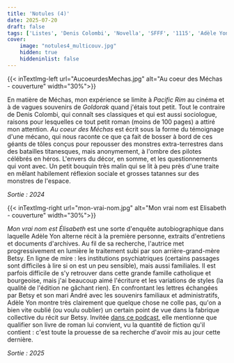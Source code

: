 ```yaml
---
title: 'Notules (4)'
date: 2025-07-20
draft: false
tags: ['Listes', 'Denis Colombi', 'Novella', 'SFFF', '1115', 'Adèle Yon', 'Editions Du Sous-Sol', 'Roman']
cover: 
    image: "notules4_multicouv.jpg"
    hidden: true
    hiddeninlist: false
---
```


{{< inTextImg-left url="AucoeurdesMechas.jpg" alt="Au coeur des Méchas - couverture" width="30%">}}

En matière de Méchas, mon expérience se limite à *Pacific Rim* au cinéma et à de vagues souvenirs de *Goldorak* quand j'étais tout petit. Tout le contraire de Denis Colombi, qui connaît ses classiques et qui est aussi sociologue, raisons pour lesquelles ce tout petit roman (moins de 100 pages) a attiré mon attention. *Au coeur des Méchas* est écrit sous la forme du témoignage d'une mécano, qui nous raconte ce que ça fait de bosser à bord de ces géants de tôles conçus pour repousser des monstres extra-terrestres dans des batailles titanesques, mais anonymement, à l'ombre des pilotes célébrés en héros. L'envers du décor, en somme, et les questionnements qui vont avec. Un petit bouquin très malin qui se lit à peu près d'une traite en mêlant habilement réflexion sociale et grosses tatannes sur des monstres de l'espace.

*Sortie : 2024*

{{< inTextImg-right url="mon-vrai-nom.jpg" alt="Mon vrai nom est Elisabeth - couverture" width="30%">}}

*Mon vrai nom est Élisabeth* est une sorte d'enquête autobiographique dans laquelle Adèle Yon alterne récit à la première personne, extraits d'entretiens et documents d'archives. Au fil de sa recherche, l'autrice met progressivement en lumière le traitement subi par son arrière-grand-mère Betsy. En ligne de mire : les institutions psychiatriques (certains passages sont difficiles à lire si on est un peu sensible), mais aussi familiales. Il est parfois difficile de s'y retrouver dans cette grande famille catholique et bourgeoise, mais j'ai beaucoup aimé l'écriture et les variations de styles (la qualité de l'édition ne gâchant rien). En confrontant les lettres échangées par Betsy et son mari André avec les souvenirs familiaux et administratifs, Adèle Yon montre très clairement que quelque chose ne colle pas, qu'on a bien vite oublié (ou voulu oublier) un certain point de vue dans la fabrique collective du récit sur Betsy. Invitée [dans ce podcast](https://shows.acast.com/l-affranchie/episodes/mon-vrai-nom-est-elisabeth-rencontre-avec-adele-yon), elle mentionne que qualifier son livre de roman lui convient, vu la quantité de fiction qu'il contient : c'est toute la prouesse de sa recherche d'avoir mis au jour cette dernière.

*Sortie : 2025*